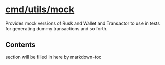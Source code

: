 # [cmd/utils/mock](./cmd/utils/mock)

Provides mock versions of Rusk and Wallet and Transactor to use in tests for
generating dummy transactions and so forth.

<!-- ToC start -->

## Contents

section will be filled in here by markdown-toc

<!-- ToC end -->

<!-- 
# to regenerate this file:
markdown-toc README.md --replace --skip-headers 2 --inline --header "##  Contents"
-->
